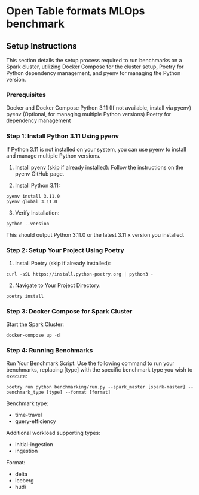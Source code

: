# Open Table formats MLOps benchmark

## Setup Instructions
This section details the setup process required to run benchmarks on a Spark cluster, utilizing Docker Compose for the cluster setup, Poetry for Python dependency management, and pyenv for managing the Python version.

### Prerequisites
Docker and Docker Compose
Python 3.11 (If not available, install via pyenv)
pyenv (Optional, for managing multiple Python versions)
Poetry for dependency management

### Step 1: Install Python 3.11 Using pyenv
If Python 3.11 is not installed on your system, you can use pyenv to install and manage multiple Python versions.

1. Install pyenv (skip if already installed):
Follow the instructions on the pyenv GitHub page.

2. Install Python 3.11:
```
pyenv install 3.11.0
pyenv global 3.11.0
```

3. Verify Installation:
```
python --version
```
This should output Python 3.11.0 or the latest 3.11.x version you installed.

### Step 2: Setup Your Project Using Poetry
1. Install Poetry (skip if already installed):
```
curl -sSL https://install.python-poetry.org | python3 -
```
2. Navigate to Your Project Directory:
```
poetry install
```

### Step 3: Docker Compose for Spark Cluster
Start the Spark Cluster:
```
docker-compose up -d
```

### Step 4: Running Benchmarks
Run Your Benchmark Script:
Use the following command to run your benchmarks, replacing [type] with the specific benchmark type you wish to execute:
```
poetry run python benchmarking/run.py --spark_master [spark-master] --benchmark_type [type] --format [format]
```

Benchmark type:
- time-travel
- query-efficiency

Additional workload supporting types:
- initial-ingestion
- ingestion

Format:
- delta
- iceberg
- hudi
